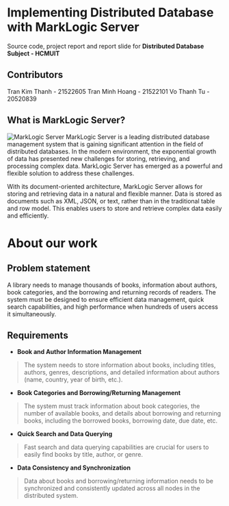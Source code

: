 # Implementing Distributed Database with MarkLogic Server
Source code, project report and report slide for **Distributed Database Subject - HCMUIT**

## Contributors
Tran Kim Thanh - 21522605
Tran Minh Hoang - 21522101
Vo Thanh Tu - 20520839

## What is MarkLogic Server?
![MarkLogic Server](https://th.bing.com/th/id/OIP.k2fIaiRY5kWCVn9Nt2Fp6gHaDt?rs=1&pid=ImgDetMain)
MarkLogic Server is a leading distributed database management system that is gaining significant attention in the field of distributed databases. In the modern environment, the exponential growth of data has presented new challenges for storing, retrieving, and processing complex data. MarkLogic Server has emerged as a powerful and flexible solution to address these challenges.

  

With its document-oriented architecture, MarkLogic Server allows for storing and retrieving data in a natural and flexible manner. Data is stored as documents such as XML, JSON, or text, rather than in the traditional table and row model. This enables users to store and retrieve complex data easily and efficiently.
# About our work

## Problem statement

A library needs to manage thousands of books, information about authors, book categories, and the borrowing and returning records of readers. The system must be designed to ensure efficient data management, quick search capabilities, and high performance when hundreds of users access it simultaneously.

## Requirements

- **Book and Author Information Management**
> The system needs to store information about books, including titles, authors, genres, descriptions, and detailed information about authors (name, country, year of birth, etc.). 
> 
- **Book Categories and Borrowing/Returning Management**
> The system must track information about book categories, the number of available books, and details about borrowing and returning books, including the borrowed books, borrowing date, due date, etc. 

- **Quick Search and Data Querying**
> Fast search and data querying capabilities are crucial for users to easily find books by title, author, or genre.
> 
- **Data Consistency and Synchronization**
> Data about books and borrowing/returning information needs to be synchronized and consistently updated across all nodes in the distributed system.
